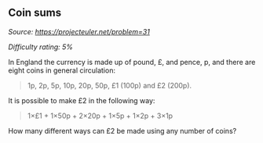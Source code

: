 Coin sums
---------

*Source: https://projecteuler.net/problem=31*


*Difficulty rating: 5%*

In England the currency is made up of pound, £, and pence, p, and there
are eight coins in general circulation:

> 1p, 2p, 5p, 10p, 20p, 50p, £1 (100p) and £2 (200p).

It is possible to make £2 in the following way:

> 1×£1 + 1×50p + 2×20p + 1×5p + 1×2p + 3×1p

How many different ways can £2 be made using any number of coins?
